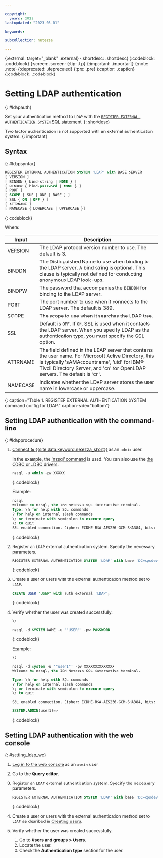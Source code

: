 ```yaml
---

copyright:
  years: 2023
lastupdated: "2023-06-01"

keywords:

subcollection: netezza

---
```


{:external: target="_blank" .external}
{:shortdesc: .shortdesc}
{:codeblock: .codeblock}
{:screen: .screen}
{:tip: .tip}
{:important: .important}
{:note: .note}
{:deprecated: .deprecated}
{:pre: .pre}
{:caption: .caption}
{:codeblock: .codeblock}

# Setting LDAP authentication
{: #ldapauth}

Set your authentication method to `LDAP` with the [`REGISTER EXTERNAL AUTHENTICATION SYSTEM` SQL statement](https://www.ibm.com/docs/en/netezza?topic=reference-register-external-authentication).
{: shortdesc}

Two factor authentication is not supported with an external authentication system.
{: important}

## Syntax
{: #ldapsyntax}

```sql
REGISTER EXTERNAL AUTHENTICATION SYSTEM 'LDAP' with BASE SERVER
[ VERSION ]
[ BINDDN { bind-string | NONE } ]
[ BINDPW { bind-password | NONE } ]
[ PORT ]
[ SCOPE { SUB | ONE | BASE } ]
[ SSL { ON | OFF } ]
[ ATTRNAME ]
[ NAMECASE { LOWERCASE | UPPERCASE }]
```
{: codeblock}

Where:

| Input       | Description  |
| ----------- | ----------- |
| VERSION     | The LDAP protocol version number to use. The default is 3.       |
| BINDDN      | The Distinguished Name to use when binding to the LDAP server. A bind string is optional. This clause is typically not defined for conducting anonymous LDAP look-ups.        |
| BINDPW      | The password that accompanies the `BINDDN` for binding to the LDAP server. |
| PORT        | The port number to use when it connects to the LDAP server. The default is 389. |
| SCOPE       | The scope to use when it searches the LDAP tree. |
| SSL         | Default is `OFF`. If `ON`, SSL is used when it contacts the LDAP server. When you specify LDAP as the authentication type, you must specify the SSL option. |
| ATTRNAME    | The field defined in the LDAP server that contains the user name. For Microsoft Active Directory, this is typically 'sAMAccountname', 'uid' for IBM® Tivoli Directory Server, and 'cn' for OpenLDAP servers. The default is 'cn'. |
| NAMECASE    | Indicates whether the LDAP server stores the user name in lowercase or uppercase. |
{: caption="Table 1. REGISTER EXTERNAL AUTHENTICATION SYSTEM command config for LDAP." caption-side="bottom"}

## Setting LDAP authentication with the command-line
{: #ldapprocedure}

1. [Connect to {{site.data.keyword.netezza_short}}](docs/netezza?topic=netezza-connecting-overview) as an `admin` user.  

   In the example, the ['nzsql' command](https://www.ibm.com/docs/en/netezza?topic=anpssbun-log-2) is used. You can also use the [the ODBC or JDBC drivers](https://www.ibm.com/docs/en/netezza?topic=dls-overview-odbc-jdbc-ole-db-net-go-driver-3).

    ```sql
    nzsql -u admin -pw XXXXX
    ```
    {: codeblock}

    Example:

    ```sql
    nzsql
    Welcome to nzsql, the IBM Netezza SQL interactive terminal.  
    Type: \h for help with SQL commands
    ? for help on internal slash commands
    \g or terminate with semicolon to execute query
    \q to quit  
    SSL enabled connection. Cipher: ECDHE-RSA-AES256-GCM-SHA384, bits: 256, protocol: TLSv1.2
    ```
    {: codeblock}

1. Register an `LDAP` external authentication system.
   Specify the necessary parameters.

    ```sql
    REGISTER EXTERNAL AUTHENTICATION SYSTEM 'LDAP' with base 'DC=cpsdevelopment,dc=fyre,dc=ibm,dc=com' namecase lowercase server 'windowsad-security1.fyre.ibm.com' ssl 'off' binddn 'CN=mannu,CN=Users,DC=cpsdevelopment,DC=fyre,DC=ibm,DC=com' bindpw 'Netezza@1234' attrname 'sAMAccountName';
    ```
    {: codeblock}

1. Create a user or users with the external authentication method set to `LDAP`.

    ```sql
    CREATE USER "USER" with auth external 'LDAP';
    ```
    {: codeblock}

1. Verify whether the user was created successfully.

    ```sql
    \q

    nzsql -d SYSTEM NAME -u '"USER"' -pw PASSWORD
    ```
    {: codeblock}

    Example:

    ```sql
    \q

    nzsql -d system -u '"user1"' -pw XXXXXXXXXXXXXX
    Welcome to nzsql, the IBM Netezza SQL interactive terminal.

    Type: \h for help with SQL commands
    ? for help on internal slash commands
    \g or terminate with semicolon to execute query
    \q to quit

    SSL enabled connection. Cipher: ECDHE-RSA-AES256-GCM-SHA384, bits: 256, protocol: TLSv1.2

    SYSTEM.ADMIN(user1)=>
    ```
    {: codeblock}

## Setting LDAP authentication with the web console
{: #setting_ldap_wc}

1. [Log in to the web console](/docs/netezza?topic=netezza-getstarted-console) as an `admin` user.
1. Go to the **Query editor**.
1. Register an `LDAP` external authentication system.
   Specify the necessary parameters.

    ```sql
    REGISTER EXTERNAL AUTHENTICATION SYSTEM 'LDAP' with base 'DC=cpsdevelopment,dc=fyre,dc=ibm,dc=com' namecase lowercase server 'windowsad-security1.fyre.ibm.com' ssl 'off' binddn 'CN=mannu,CN=Users,DC=cpsdevelopment,DC=fyre,DC=ibm,DC=com' bindpw 'Netezza@1234' attrname 'sAMAccountName';
    ```
    {: codeblock}

1. Create a user or users with the external authentication method set to `LDAP` as desribed in [Creating users](/docs/netezza?topic=netezza-users-groups#create-users).
1. Verify whether the user was created successfully.  
   
   1. Go to **Users and groups > Users**.
   1. Locate the user.
   1. Check the **Authentication type** section for the user.
